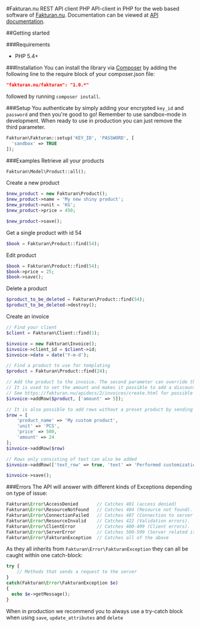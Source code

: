 #Fakturan.nu REST API client PHP
API-client in PHP for the web based software of [Fakturan.nu](https://fakturan.nu). Documentation can be viewed at [API documentation](https://fakturan.nu/apidocs/).

##Getting started

###Requirements
- PHP 5.4+

###Installation
You can install the library via [Composer](http://getcomposer.org) by adding the following line to the require block of your composer.json file:

```json
"fakturan.nu/fakturan": "1.0.*"
```
  
followed by running `composer install`.

###Setup
You authenticate by simply adding your encrypted `key_id` and `password` and then you're good to go! Remember to use sandbox-mode in development. When ready to use in production you can just remove the third parameter.

```php
Fakturan\Fakturan::setup('KEY_ID', 'PASSWORD', [
  'sandbox' => TRUE 
]);
```

###Examples
Retrieve all your products

```php
Fakturan\Model\Product::all();
```
Create a new product

```php
$new_product = new Fakturan\Product();
$new_product->name = 'My new shiny product';
$new_product->unit = 'KG';
$new_product->price = 450;

$new_product->save();
```
  
Get a single product with id 54

```php
$book = Fakturan\Product::find(54);
```
  
Edit product

```php
$book = Fakturan\Product::find(54);
$book->price = 25;
$book->save();
```
  
Delete a product

```php
$product_to_be_deleted = Fakturan\Product::find(54);
$product_to_be_deleted->destroy();
``` 

Create an invoice
```php
// Find your client
$client = Fakturan\Client::find(1);

$invoice = new Fakturan\Invoice();
$invoice->client_id = $client->id;
$invoice->date = date('Y-m-d');

// Find a product to use for templating
$product = Fakturan\Product::find(24);

// Add the product to the invoice. The second parameter can override the default values.
// It is used to set the amount and makes it possible to add a discount.
// See https://fakturan.nu/apidocs/2/invoices/create.html for possible attributes on rows.
$invoice->addRow($product, ['amount' => 5]);

// It is also possible to add rows without a preset product by sending an array instead:
$row = [
	'product_name' => 'My custom product',
	'unit' => 'PCS',
	'price' => 500,
	'amount' => 24
];
$invoice->addRow($row)

// Rows only consisting of text can also be added
$invoice->addRow(['text_row' => true, 'text' => 'Performed customizations: purple flames']);

$invoice->save();

```


###Errors
The API will answer with different kinds of Exceptions depending on type of issue:

```php
Fakturan\Error\AccessDenied       // Catches 401 (access denied) 
Fakturan\Error\ResourceNotFound   // Catches 404 (Resource not found). 
Fakturan\Error\ConnectionFailed   // Catches 407 (Connection to server failed).
Fakturan\Error\ResourceInvalid    // Catches 422 (Validation errors).
Fakturan\Error\ClientError        // Catches 400-499 (Client errors).
Fakturan\Error\ServerError        // Catches 500-599 (Server related issues).
Fakturan\Error\FakturanException  // Catches all of the above
```

As they all inherits from `Fakturan\Error\FakturanException` they can all be caught within one catch-block:

```php
try {
	// Methods that sends a request to the server
}
catch(Fakturan\Error\FakturanException $e) 
{
  echo $e->getMessage();
}
```

When in production we recommend you to always use a try-catch block when using `save`, `update_attributes` and `delete`